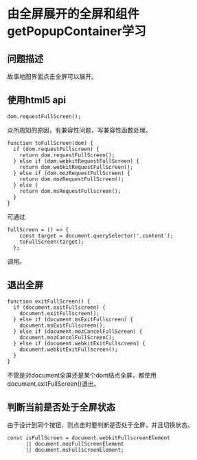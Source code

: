 # 由全屏展开的全屏和组件getPopupContainer学习

## 问题描述

故事地图界面点击全屏可以展开。

## 使用html5 api

```
dom.requestFullScreen();
```

众所周知的原因，有兼容性问题，写兼容性函数处理。

```
function toFullScreen(dom) {
  if (dom.requestFullscreen) {
    return dom.requestFullScreen();
  } else if (dom.webkitRequestFullScreen) {
    return dom.webkitRequestFullScreen();
  } else if (dom.mozRequestFullScreen) {
    return dom.mozRequestFullScreen();
  } else {
    return dom.msRequestFullscreen();
  }
}
```

可通过

```
fullScreen = () => {
    const target = document.querySelector('.content');
    toFullScreen(target);
  };
```

调用。

## 退出全屏

```
function exitFullScreen() {
  if (document.exitFullscreen) {
    document.exitFullscreen();
  } else if (document.msExitFullscreen) {
    document.msExitFullscreen();
  } else if (document.mozCancelFullScreen) {
    document.mozCancelFullScreen();
  } else if (document.webkitExitFullscreen) {
    document.webkitExitFullscreen();
  }
}
```

不管是对document全屏还是某个dom结点全屏，都使用document.exitFullScreen()退出。

## 判断当前是否处于全屏状态

由于设计到同个按钮，则点击时要判断是否处于全屏，并且切换状态。

```
const isFullScreen = document.webkitFullscreenElement
      || document.mozFullScreenElement
      || document.msFullscreenElement;
```
